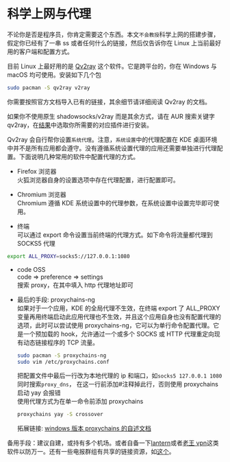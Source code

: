 # 科学上网与代理

不论你是否是程序员，你肯定需要这个东西。本文`不会教授`科学上网的搭建步骤，假定你已经有了一串 ss 或者任何什么的链接，然后仅告诉你在 Linux 上当前最好用的客户端和配置方式。

目前 Linux 上最好用的是 [Qv2ray](https://qv2ray.net/) 这个软件。它是跨平台的，你在 Windows 与 macOS 均可使用。安装如下几个包

```bash
sudo pacman -S qv2ray v2ray
```

你需要按照官方文档导入已有的链接，其余细节请详细阅读 Qv2ray 的文档。

如果你不使用原生 shadowsocks/v2ray 而是其余方式，请在 AUR 搜索关键字 qv2ray，在[结果](https://aur.archlinux.org/packages/?O=0&K=qv2ray)中选取你所需要的对应插件进行安装。

Qv2ray 会自行帮你设置`系统代理`。注意，`系统设置`中的代理配置在 KDE 桌面环境中并不是所有应用都会遵守。没有遵循系统设置代理的应用还需要单独进行代理配置。下面说明几种常用的软件中配置代理的方式。

- Firefox 浏览器  
  火狐浏览器自身的设置选项中存在代理配置，进行配置即可。

- Chromium 浏览器  
  Chromium 遵循 KDE 系统设置中的代理参数，在系统设置中设置完毕即可使用。

- 终端  
  可以通过 export 命令设置当前终端的代理方式。如下命令将流量都代理到 SOCKS5 代理

```bash
export ALL_PROXY=socks5://127.0.0.1:1080
```

- code OSS  
   code => preference => settings  
   搜索 proxy，在其中填入 http 代理地址即可

- 最后的手段: proxychains-ng  
  如果对于一个应用，KDE 的全局代理不生效，在终端 export 了 ALL_PROXY 变量再用终端启动此应用代理也不生效，并且这个应用自身也没有配置代理的选项，此时可以尝试使用 proxychains-ng，它可以为单行命令配置代理。它是一个预加载的 hook，允许通过一个或多个 SOCKS 或 HTTP 代理重定向现有动态链接程序的 TCP 流量。

  ```bash
  sudo pacman -S proxychains-ng
  sudo vim /etc/proxychains.conf
  ```

  把配置文件中最后一行改为本地代理的 ip 和端口，如`socks5 127.0.0.1 1080`  
  同时搜索`proxy_dns`， 在这一行前添加#注释掉此行，否则使用 proxychains 启动 yay 会报错  
  使用代理方式为在单一命令前添加 proxychains

  ```bash
  proxychains yay -S crossover
  ```

  拓展链接: [windows 版本 proxychains 的自述文档](https://github.com/shunf4/proxychains-windows/blob/master/README_zh-Hans.md)

备用手段：建议自建，或持有多个机场。或者自备一下[lantern](https://aur.archlinux.org/packages/lantern-bin/)或者[老王 vpn](https://play.google.com/store/apps/details?id=com.findtheway&hl=zh)这类软件以防万一。还有一些电报群组有共享的链接资源，如[这个](https://t.me/wtovpn)。
